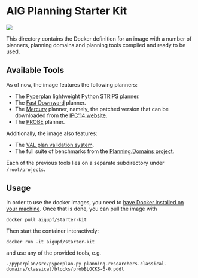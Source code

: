 # AIG Planning Starter Kit

[![](https://images.microbadger.com/badges/image/aigupf/starter-kit.svg)](https://microbadger.com/images/aigupf/starter-kit "")

This directory contains the Docker definition for an image 
with a number of planners, planning domains and planning tools compiled and ready to be used.


## Available Tools

As of now, the image features the following planners:

* The [Pyperplan](https://bitbucket.org/malte/pyperplan) lightweight Python STRIPS planner.
* The [Fast Downward](http://www.fast-downward.org/) planner.
* The [Mercury](https://helios.hud.ac.uk/scommv/IPC-14/repo_planners/Mercury-fixed.zip) planner, namely, the patched version that can be downloaded
from the [IPC'14 website](https://helios.hud.ac.uk/scommv/IPC-14/errPlan.html).
* The [PROBE](https://github.com/aig-upf/probe) planner.

Additionally, the image also features:

* The [VAL plan validation system](https://github.com/KCL-Planning/VAL).
* The full suite of benchmarks from the [Planning.Domains project](http://planning.domains/).


Each of the previous tools lies on a separate subdirectory under `/root/projects`.


## Usage
In order to use the docker images, you need to [have Docker installed on your machine](https://docs.docker.com/engine/installation).
Once that is done, you can pull the image with

```shell
docker pull aigupf/starter-kit
```

Then start the container interactively:

```shell
docker run -it aigupf/starter-kit
```

and use any of the provided tools, e.g.

```shell
./pyperplan/src/pyperplan.py planning-researchers-classical-domains/classical/blocks/probBLOCKS-6-0.pddl
```
